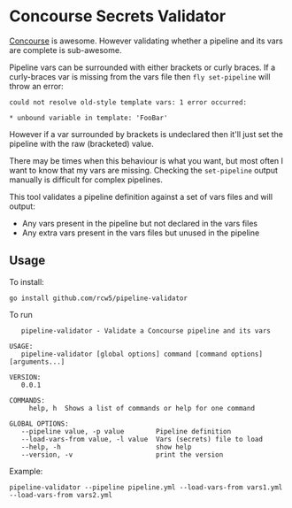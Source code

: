 # Concourse Secrets Validator

[Concourse](http://concourse.ci) is awesome. However validating whether a pipeline and its vars are complete is sub-awesome.

Pipeline vars can be surrounded with either brackets or curly braces. If a curly-braces var is missing from the vars file then `fly set-pipeline` will throw an error:

```
could not resolve old-style template vars: 1 error occurred:

* unbound variable in template: 'FooBar'
```

However if a var surrounded by brackets is undeclared then it'll just set the pipeline with the raw (bracketed) value.

There may be times when this behaviour is what you want, but most often I want to know that my vars are missing. Checking the `set-pipeline` output manually is difficult for complex pipelines.

This tool validates a pipeline definition against a set of vars files and will output:
- Any vars present in the pipeline but not declared in the vars files
- Any extra vars present in the vars files but unused in the pipeline

## Usage

To install:

`go install github.com/rcw5/pipeline-validator`

To run

```NAME:
   pipeline-validator - Validate a Concourse pipeline and its vars

USAGE:
   pipeline-validator [global options] command [command options] [arguments...]

VERSION:
   0.0.1

COMMANDS:
     help, h  Shows a list of commands or help for one command

GLOBAL OPTIONS:
   --pipeline value, -p value        Pipeline definition
   --load-vars-from value, -l value  Vars (secrets) file to load
   --help, -h                        show help
   --version, -v                     print the version
```

Example:

`pipeline-validator --pipeline pipeline.yml --load-vars-from vars1.yml --load-vars-from vars2.yml`

